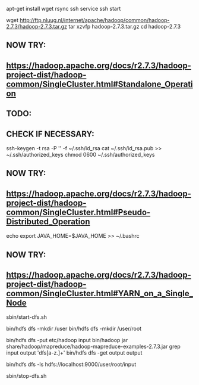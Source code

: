 apt-get install wget rsync ssh
service ssh start

wget http://ftp.nluug.nl/internet/apache/hadoop/common/hadoop-2.7.3/hadoop-2.7.3.tar.gz
tar xzvfp hadoop-2.7.3.tar.gz
cd hadoop-2.7.3

## NOW TRY:
## https://hadoop.apache.org/docs/r2.7.3/hadoop-project-dist/hadoop-common/SingleCluster.html#Standalone_Operation



## TODO:
## CHECK IF NECESSARY:
ssh-keygen -t rsa -P '' -f ~/.ssh/id_rsa
cat ~/.ssh/id_rsa.pub >> ~/.ssh/authorized_keys
chmod 0600 ~/.ssh/authorized_keys


## NOW TRY:
## https://hadoop.apache.org/docs/r2.7.3/hadoop-project-dist/hadoop-common/SingleCluster.html#Pseudo-Distributed_Operation

echo export JAVA_HOME=$JAVA_HOME >> ~/.bashrc



## NOW TRY:
## https://hadoop.apache.org/docs/r2.7.3/hadoop-project-dist/hadoop-common/SingleCluster.html#YARN_on_a_Single_Node

sbin/start-dfs.sh

bin/hdfs dfs -mkdir /user
bin/hdfs dfs -mkdir /user/root

bin/hdfs dfs -put etc/hadoop input
bin/hadoop jar share/hadoop/mapreduce/hadoop-mapreduce-examples-2.7.3.jar grep input output 'dfs[a-z.]+'
bin/hdfs dfs -get output output

bin/hdfs dfs -ls hdfs://localhost:9000/user/root/input

sbin/stop-dfs.sh


